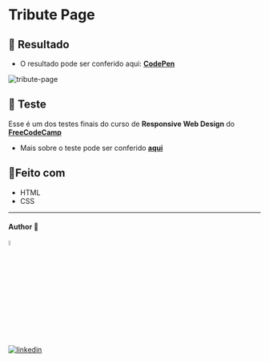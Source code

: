 # Tribute Page

## 🎨 Resultado

- O resultado pode ser conferido aqui: [**CodePen**](https://codepen.io/dev-araujo/full/WNXqLVE)

![tribute-page](https://user-images.githubusercontent.com/97068163/158276813-17ea06d5-ba07-4131-a83d-6932c005faa0.png)

## 📝 Teste

Esse é um dos testes finais do curso de **Responsive Web Design** do [**FreeCodeCamp**](https://www.freecodecamp.org/)

- Mais sobre o teste pode ser conferido [**aqui**](https://www.freecodecamp.org/learn/responsive-web-design/responsive-web-design-projects/build-a-tribute-page)

## 🔨Feito com

- HTML
- CSS

---

#### Author 👷

<img src="https://user-images.githubusercontent.com/97068163/149033991-781bf8b6-4beb-445a-913c-f05a76a28bfc.png" width="5%" alt="caricatura do autor desse repositório"/>

[![linkedin](https://img.shields.io/badge/LinkedIn-0077B5?style=for-the-badge&logo=linkedin&logoColor=white)](https://www.linkedin.com/in/araujocode/)
